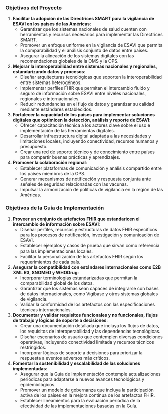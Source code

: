 ### Objetivos del Proyecto

1. **Facilitar la adopción de las Directrices SMART para la vigilancia de ESAVI en los países de las Américas**:  
   * Garantizar que los sistemas nacionales de salud cuenten con herramientas y recursos necesarios para implementar las Directrices SMART.  
   * Promover un enfoque uniforme en la vigilancia de ESAVI que permita la comparabilidad y el análisis conjunto de datos entre países.  
   * Asegurar la alineación de los sistemas digitales con las recomendaciones globales de la OMS y la OPS.  
2. **Mejorar la interoperabilidad entre sistemas nacionales y regionales, estandarizando datos y procesos**:  
   * Diseñar arquitecturas tecnológicas que soporten la interoperabilidad entre sistemas heterogéneos.  
   * Implementar perfiles FHIR que permitan el intercambio fluido y seguro de información sobre ESAVI entre niveles nacionales, regionales e internacionales.  
   * Reducir redundancias en el flujo de datos y garantizar su calidad mediante estándares establecidos.  
3. **Fortalecer la capacidad de los países para implementar soluciones digitales que optimicen la detección, análisis y reporte de ESAVI**:  
   * Ofrecer capacitación técnica a los actores clave sobre el uso e implementación de las herramientas digitales.  
   * Desarrollar infraestructura digital adaptada a las necesidades y limitaciones locales, incluyendo conectividad, recursos humanos y presupuesto.  
   * Crear una red de soporte técnico y de conocimiento entre países para compartir buenas prácticas y aprendizajes.  
4. **Promover la colaboración regional**:  
   * Establecer plataformas de comunicación y análisis compartido entre los países miembros de la OPS.  
   * Generar mecanismos de notificación y respuesta conjunta ante señales de seguridad relacionadas con las vacunas.  
   * Impulsar la armonización de políticas de vigilancia en la región de las Américas.

### Objetivos de la Guía de Implementación

1. **Proveer un conjunto de artefactos FHIR que estandaricen el intercambio de información sobre ESAVI**:  
   * Diseñar perfiles, recursos y estructuras de datos FHIR específicos para los procesos de notificación, investigación y comunicación de ESAVI.  
   * Establecer ejemplos y casos de prueba que sirvan como referencia para las implementaciones locales.  
   * Facilitar la personalización de los artefactos FHIR según los requerimientos de cada país.  
2. **Asegurar la compatibilidad con estándares internacionales como E2B XML R3, SNOMED y WHODrug**:  
   * Incorporar terminologías estandarizadas que permitan la comparabilidad global de los datos.  
   * Garantizar que los sistemas sean capaces de integrarse con bases de datos internacionales, como Vigibase y otros sistemas globales de vigilancia.  
   * Validar la conformidad de los artefactos con las especificaciones técnicas internacionales.  
3. **Documentar y validar requisitos funcionales y no funcionales, flujos de trabajo y lógicas de soporte a decisiones**:  
   * Crear una documentación detallada que incluya los flujos de datos, los requisitos de interoperabilidad y las dependencias tecnológicas.  
   * Diseñar escenarios de usuario que contemplen diversas condiciones operativas, incluyendo conectividad limitada y recursos técnicos restringidos.  
   * Incorporar lógicas de soporte a decisiones para priorizar la respuesta a eventos adversos más críticos.  
4. **Fomentar la sostenibilidad y escalabilidad de las soluciones implementadas**:  
   * Asegurar que la Guía de Implementación contemple actualizaciones periódicas para adaptarse a nuevos avances tecnológicos y epidemiológicos.  
   * Promover un modelo de gobernanza que incluya la participación activa de los países en la mejora continua de los artefactos FHIR.  
   * Establecer lineamientos para la evaluación periódica de la efectividad de las implementaciones basadas en la Guía.